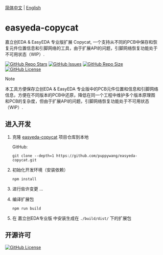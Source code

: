 [简体中文](#) | [English](./README.en.md)

# easyeda-copycat

嘉立创EDA & EasyEDA 专业版扩展 Copycat, 一个支持从不同的PCB中保存和恢复元件位置信息和引脚网络的工具，由于扩展API的问题，引脚网络恢复功能处于不可用状态（WIP）.

<a href="https://github.com/puppywang/easyeda-copycat" style="vertical-align: inherit;" target="_blank"><img src="https://img.shields.io/github/stars/puppywang/easyeda-copycat" alt="GitHub Repo Stars" class="not-medium-zoom-image" style="display: inline; vertical-align: inherit;" /></a>&nbsp;<a href="https://github.com/puppywang/easyeda-copycat/issues" style="vertical-align: inherit;" target="_blank"><img src="https://img.shields.io/github/issues/puppywang/easyeda-copycat" alt="GitHub Issues" class="not-medium-zoom-image" style="display: inline; vertical-align: inherit;" /></a>&nbsp;<a href="https://github.com/puppywang/easyeda-copycat" style="vertical-align: inherit;" target="_blank"><img src="https://img.shields.io/github/repo-size/puppywang/easyeda-copycat" alt="GitHub Repo Size" class="not-medium-zoom-image" style="display: inline; vertical-align: inherit;" /></a>&nbsp;<a href="https://choosealicense.com/licenses/apache-2.0/" style="vertical-align: inherit;" target="_blank"><img src="https://img.shields.io/github/license/puppywang/easyeda-copycat" alt="GitHub License" class="not-medium-zoom-image" style="display: inline; vertical-align: inherit;" /></a>

> [!NOTE]
>
> 本工具方便保存立创EDA & EasyEDA 专业版中的PCB元件位置和信息和引脚网络信息，方便在不同版本的PCB中还原，降低在同一个工程中维护多个版本原理图和PCB的复杂度，但由于扩展API的问题，引脚网络恢复功能处于不可用状态（WIP）.

## 进入开发

1. 克隆 [easyeda-copycat](https://github.com/puppywang/easyeda-copycat) 项目仓库到本地

    GitHub:

    ```shell
    git clone --depth=1 https://github.com/puppywang/easyeda-copycat.git
    ```

2. 初始化开发环境（安装依赖）

    ```shell
    npm install
    ```

3. 进行些许变更 ...

4. 编译扩展包

    ```shell
    npm run build
    ```

5. 在 嘉立创EDA专业版 中安装生成在 `./build/dist/` 下的扩展包

## 开源许可

<a href="https://choosealicense.com/licenses/apache-2.0/" style="vertical-align: inherit;" target="_blank"><img src="https://img.shields.io/github/license/puppywang/easyeda-copycat" alt="GitHub License" class="not-medium-zoom-image" style="display: inline; vertical-align: inherit;" /></a>
